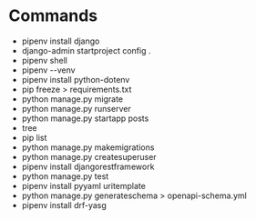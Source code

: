 # Commands
- pipenv install django
- django-admin startproject config .
- pipenv shell
- pipenv --venv
- pipenv install python-dotenv
- pip freeze > requirements.txt
- python manage.py migrate
- python manage.py runserver
- python manage.py startapp posts
- tree
- pip list
- python manage.py makemigrations
- python manage.py createsuperuser
- pipenv install djangorestframework 
- python manage.py test
- pipenv install pyyaml uritemplate
- python manage.py generateschema > openapi-schema.yml
- pipenv install drf-yasg